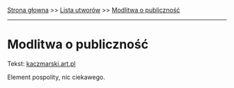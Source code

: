 [Strona głowna](../index.md) >> [Lista utworów](../list.md) >> [Modlitwa o publiczność](287.md)

---

# Modlitwa o publiczność

Tekst: [kaczmarski.art.pl](https://www.kaczmarski.art.pl/tworczosc/wiersze/modlitwa-o-publicznosc/)

Element pospolity, nic ciekawego.